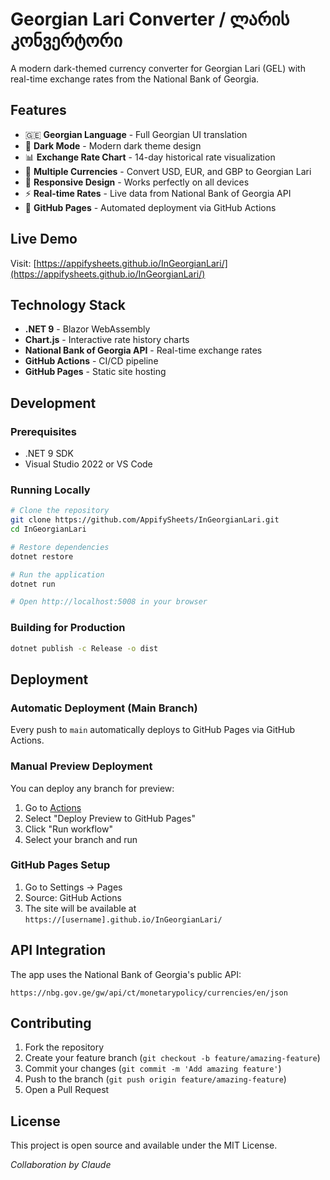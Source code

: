# Georgian Lari Converter / ლარის კონვერტორი

A modern dark-themed currency converter for Georgian Lari (GEL) with real-time exchange rates from the National Bank of Georgia.

## Features

- 🇬🇪 **Georgian Language** - Full Georgian UI translation
- 🌙 **Dark Mode** - Modern dark theme design
- 📊 **Exchange Rate Chart** - 14-day historical rate visualization
- 💱 **Multiple Currencies** - Convert USD, EUR, and GBP to Georgian Lari
- 📱 **Responsive Design** - Works perfectly on all devices
- ⚡ **Real-time Rates** - Live data from National Bank of Georgia API
- 🚀 **GitHub Pages** - Automated deployment via GitHub Actions

## Live Demo

Visit: [https://appifysheets.github.io/InGeorgianLari/](https://appifysheets.github.io/InGeorgianLari/)

## Technology Stack

- **.NET 9** - Blazor WebAssembly
- **Chart.js** - Interactive rate history charts
- **National Bank of Georgia API** - Real-time exchange rates
- **GitHub Actions** - CI/CD pipeline
- **GitHub Pages** - Static site hosting

## Development

### Prerequisites
- .NET 9 SDK
- Visual Studio 2022 or VS Code

### Running Locally
```bash
# Clone the repository
git clone https://github.com/AppifySheets/InGeorgianLari.git
cd InGeorgianLari

# Restore dependencies
dotnet restore

# Run the application
dotnet run

# Open http://localhost:5008 in your browser
```

### Building for Production
```bash
dotnet publish -c Release -o dist
```

## Deployment

### Automatic Deployment (Main Branch)
Every push to `main` automatically deploys to GitHub Pages via GitHub Actions.

### Manual Preview Deployment
You can deploy any branch for preview:

1. Go to [Actions](https://github.com/AppifySheets/InGeorgianLari/actions)
2. Select "Deploy Preview to GitHub Pages"
3. Click "Run workflow"
4. Select your branch and run

### GitHub Pages Setup
1. Go to Settings → Pages
2. Source: GitHub Actions
3. The site will be available at `https://[username].github.io/InGeorgianLari/`

## API Integration

The app uses the National Bank of Georgia's public API:
```
https://nbg.gov.ge/gw/api/ct/monetarypolicy/currencies/en/json
```

## Contributing

1. Fork the repository
2. Create your feature branch (`git checkout -b feature/amazing-feature`)
3. Commit your changes (`git commit -m 'Add amazing feature'`)
4. Push to the branch (`git push origin feature/amazing-feature`)
5. Open a Pull Request

## License

This project is open source and available under the MIT License.

*Collaboration by Claude*